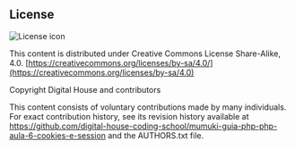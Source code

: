 ## License
![License icon](https://licensebuttons.net/l/by-sa/3.0/88x31.png)

This content is distributed under Creative Commons License Share-Alike, 4.0. [https://creativecommons.org/licenses/by-sa/4.0/](https://creativecommons.org/licenses/by-sa/4.0)

Copyright Digital House and contributors

This content consists of voluntary contributions made by many
individuals. For exact contribution history, see its revision history
available at https://github.com/digital-house-coding-school/mumuki-guia-php-php-aula-6-cookies-e-session and the AUTHORS.txt file.

